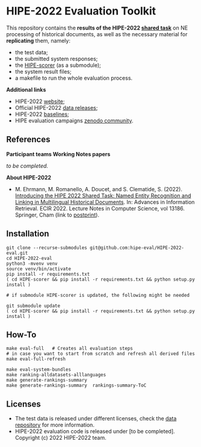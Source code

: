 # HIPE-2022 Evaluation Toolkit

This repository contains the **results of the HIPE-2022 [shared task](https://hipe-eval.github.io/HIPE-2022/)** on NE processing of historical documents, as well as the necessary material for **replicating** them, namely:

- the test data;
- the submitted system responses;
- the [HIPE-scorer](https://github.com/hipe-eval/HIPE-scorer) (as a submodule);
- the system result files;
- a makefile to run the whole evaluation process.

**Additional links**

- HIPE-2022 [website](https://hipe-eval.github.io/HIPE-2022/);
- Official HIPE-2022 [data releases](https://github.com/impresso/CLEF-HIPE-2020/tree/master/data);
- HIPE-2022 [baselines](https://github.com/hipe-eval/HIPE-2022-baseline);
- HIPE evaluation campaigns [zenodo community](https://zenodo.org/communities/hipe-eval/?page=1&size=20).

## References

**Participant teams Working Notes papers**

_to be completed._

**About HIPE-2022**

- M. Ehrmann, M. Romanello, A. Doucet, and S. Clematide, S. (2022). [Introducing the HIPE 2022 Shared Task: Named Entity Recognition and Linking in Multilingual Historical Documents](https://doi.org/10.1007/978-3-030-99739-7_44). In: Advances in Information Retrieval. ECIR 2022. Lecture Notes in Computer Science, vol 13186. Springer, Cham (link to [postprint](https://github.com/hipe-eval/HIPE-2022/blob/main/assets/pdf/HIPE2022_ECIR_shortpaper_postprint.pdf)).

## Installation

```
git clone --recurse-submodules git@github.com:hipe-eval/HIPE-2022-eval.git
cd HIPE-2022-eval
python3 -mvenv venv
source venv/bin/activate
pip install -r requirements.txt
( cd HIPE-scorer && pip install -r requirements.txt && python setup.py install )

# if submodule HIPE-scorer is updated, the following might be needed

git submodule update 
( cd HIPE-scorer && pip install -r requirements.txt && python setup.py install )
```

## How-To
```
make eval-full   # Creates all evaluation steps
# in case you want to start from scratch and refresh all derived files
make eval-full-refresh
```

```
make eval-system-bundles
make ranking-alldatasets-alllanguages
make generate-rankings-summary
make generate-rankings-summary  rankings-summary-ToC

```

## Licenses

- The test data is released under different licenses, check the [data repository](https://github.com/impresso/CLEF-HIPE-2020/tree/master/data) for more information.
- HIPE-2022 evaluation code is released under [to be completed]. Copyright (c) 2022 HIPE-2022 team.
